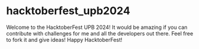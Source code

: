 # hacktoberfest_upb2024

Welcome to the HacktoberFest UPB 2024! It would be amazing if you can contribute with challenges for me and all the developers out there. Feel free to fork it and give ideas! Happy HacktoberFest!
